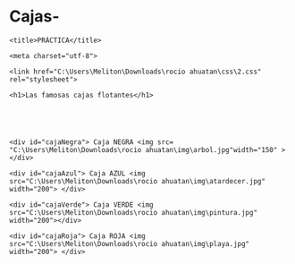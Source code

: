 # Cajas-
<!DOCTYPE html>

<html lang="es-ES">

<head>

    <title>PRÁCTICA</title>

    <meta charset="utf-8">

    <link href="C:\Users\Meliton\Downloads\rocio ahuatan\css\2.css" rel="stylesheet">

</head>

<body>

    <h1>Las famosas cajas flotantes</h1>

	

	

    <div id="cajaNegra"> Caja NEGRA <img src= "C:\Users\Meliton\Downloads\rocio ahuatan\img\arbol.jpg"width="150" > </div>	  

    <div id="cajaAzul"> Caja AZUL <img src="C:\Users\Meliton\Downloads\rocio ahuatan\img\atardecer.jpg" width="200"> </div>

    <div id="cajaVerde"> Caja VERDE <img src="C:\Users\Meliton\Downloads\rocio ahuatan\img\pintura.jpg" width="200"></div>

    <div id="cajaRoja"> Caja ROJA <img src="C:\Users\Meliton\Downloads\rocio ahuatan\img\playa.jpg" width="200"> </div>

</body>

</html>
